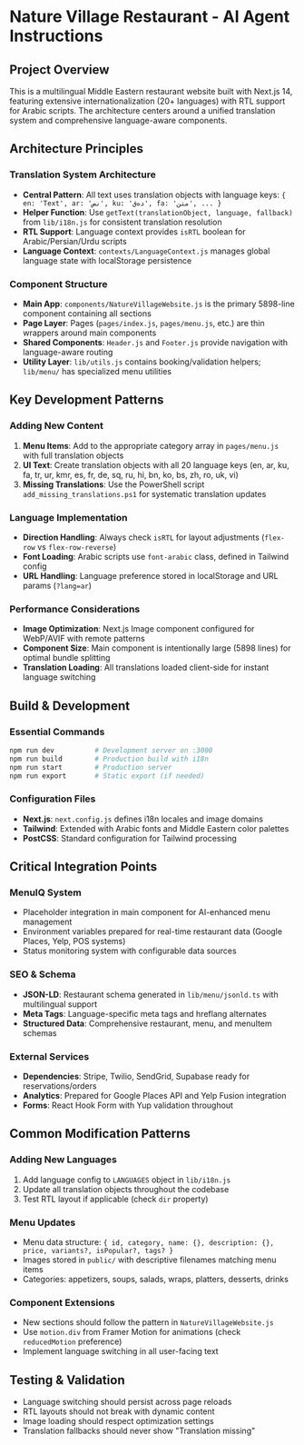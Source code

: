 # Nature Village Restaurant - AI Agent Instructions

## Project Overview
This is a multilingual Middle Eastern restaurant website built with Next.js 14, featuring extensive internationalization (20+ languages) with RTL support for Arabic scripts. The architecture centers around a unified translation system and comprehensive language-aware components.

## Architecture Principles

### Translation System Architecture
- **Central Pattern**: All text uses translation objects with language keys: `{ en: 'Text', ar: 'نص', ku: 'دەق', fa: 'متن', ... }`
- **Helper Function**: Use `getText(translationObject, language, fallback)` from `lib/i18n.js` for consistent translation resolution
- **RTL Support**: Language context provides `isRTL` boolean for Arabic/Persian/Urdu scripts
- **Language Context**: `contexts/LanguageContext.js` manages global language state with localStorage persistence

### Component Structure
- **Main App**: `components/NatureVillageWebsite.js` is the primary 5898-line component containing all sections
- **Page Layer**: Pages (`pages/index.js`, `pages/menu.js`, etc.) are thin wrappers around main components
- **Shared Components**: `Header.js` and `Footer.js` provide navigation with language-aware routing
- **Utility Layer**: `lib/utils.js` contains booking/validation helpers; `lib/menu/` has specialized menu utilities

## Key Development Patterns

### Adding New Content
1. **Menu Items**: Add to the appropriate category array in `pages/menu.js` with full translation objects
2. **UI Text**: Create translation objects with all 20 language keys (en, ar, ku, fa, tr, ur, kmr, es, fr, de, sq, ru, hi, bn, ko, bs, zh, ro, uk, vi)
3. **Missing Translations**: Use the PowerShell script `add_missing_translations.ps1` for systematic translation updates

### Language Implementation
- **Direction Handling**: Always check `isRTL` for layout adjustments (`flex-row` vs `flex-row-reverse`)
- **Font Loading**: Arabic scripts use `font-arabic` class, defined in Tailwind config
- **URL Handling**: Language preference stored in localStorage and URL params (`?lang=ar`)

### Performance Considerations
- **Image Optimization**: Next.js Image component configured for WebP/AVIF with remote patterns
- **Component Size**: Main component is intentionally large (5898 lines) for optimal bundle splitting
- **Translation Loading**: All translations loaded client-side for instant language switching

## Build & Development

### Essential Commands
```bash
npm run dev          # Development server on :3000
npm run build        # Production build with i18n
npm run start        # Production server
npm run export       # Static export (if needed)
```

### Configuration Files
- **Next.js**: `next.config.js` defines i18n locales and image domains
- **Tailwind**: Extended with Arabic fonts and Middle Eastern color palettes
- **PostCSS**: Standard configuration for Tailwind processing

## Critical Integration Points

### MenuIQ System
- Placeholder integration in main component for AI-enhanced menu management
- Environment variables prepared for real-time restaurant data (Google Places, Yelp, POS systems)
- Status monitoring system with configurable data sources

### SEO & Schema
- **JSON-LD**: Restaurant schema generated in `lib/menu/jsonld.ts` with multilingual support
- **Meta Tags**: Language-specific meta tags and hreflang alternates
- **Structured Data**: Comprehensive restaurant, menu, and menuItem schemas

### External Services
- **Dependencies**: Stripe, Twilio, SendGrid, Supabase ready for reservations/orders
- **Analytics**: Prepared for Google Places API and Yelp Fusion integration
- **Forms**: React Hook Form with Yup validation throughout

## Common Modification Patterns

### Adding New Languages
1. Add language config to `LANGUAGES` object in `lib/i18n.js`
2. Update all translation objects throughout the codebase
3. Test RTL layout if applicable (check `dir` property)

### Menu Updates
- Menu data structure: `{ id, category, name: {}, description: {}, price, variants?, isPopular?, tags? }`
- Images stored in `public/` with descriptive filenames matching menu items
- Categories: appetizers, soups, salads, wraps, platters, desserts, drinks

### Component Extensions
- New sections should follow the pattern in `NatureVillageWebsite.js`
- Use `motion.div` from Framer Motion for animations (check `reducedMotion` preference)
- Implement language switching in all user-facing text

## Testing & Validation
- Language switching should persist across page reloads
- RTL layouts should not break with dynamic content
- Image loading should respect optimization settings
- Translation fallbacks should never show "Translation missing"